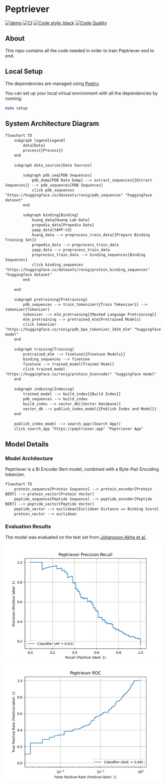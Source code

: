 # Peptriever

[![demo](https://img.shields.io/badge/Demo-https://peptriever.app-blue)](https://peptriever.app)
[![CI](https://github.com/RoniGurvich/Peptriever/actions/workflows/ci.yml/badge.svg)](https://github.com/RoniGurvich/Peptriever/actions/workflows/ci.yml)
[![Code style: black](https://img.shields.io/badge/code%20style-black-000000.svg)](https://github.com/psf/black)
[![Code Quality](https://app.codacy.com/project/badge/Grade/01779c8b1d3b4f8cb126db8a237c1750)](https://app.codacy.com/gh/RoniGurvich/Peptriever/dashboard)

## About

This repo contains all the code needed in order to train Peptriever end to end.

## Local Setup

The dependencies are managed using [Poetry](https://python-poetry.org/).

You can set up your local virtual environment with all the dependencies by running:

```bash
make setup
```

## System Architecture Diagram

```mermaid
flowchart TD
    subgraph legend[Legend]
        data[Data]
        process{{Process}}
    end

    subgraph data_sources[Data Sources]

        subgraph pdb_seq[PDB Sequences]
            pdb_dump[PDB Data Dump] --> extract_sequences{{Extract Sequences}} --> pdb_sequences[PDB Sequences]
            click pdb_sequences "https://huggingface.co/datasets/ronig/pdb_sequences" "huggingface dataset"
        end
        
        subgraph binding[Binding]
            huang_data[Huang Lab Data]
            propedia_data[Propedia Data]
            yapp_data[YAPP-Cd]
            huang_data --> preprocess_train_data{{Prepare Binding Training Set}}
            propedia_data --> preprocess_train_data
            yapp_data --> preprocess_train_data
            preprocess_train_data --> binding_sequences[Binding Sequences]
            click binding_sequences "https://huggingface.co/datasets/ronig/protein_binding_sequences" "huggingface dataset"
        end
        
    end

    subgraph pretraining[Pretraining]
        pdb_sequences --> train_tokenizer{{Train Tokenizer}} --> tokenizer[Tokenizer]
        tokenizer --> mlm_pretraining{{Masked Language Pretraining}}
        mlm_pretraining --> pretrained_mlm[Pretrained Models]
        click tokenizer "https://huggingface.co/ronig/pdb_bpe_tokenizer_1024_mlm" "huggingface model"
    end
    
    subgraph training[Training]
        pretrained_mlm --> finetune{{Finetune Models}}
        binding_sequences --> finetune
        finetune --> trained_model[Trained Model]
        click trained_model "https://huggingface.co/ronig/protein_biencoder" "huggingface model"
    end
    
    subgraph indexing[Indexing]
        trained_model --> build_index{{Build Index}}
        pdb_sequences --> build_index
        build_index --> vector_db[(Vector Database)]
        vector_db --> publish_index_model{{Publish Index and Model}}
    end

    publish_index_model --> search_app((Search App))
    click search_app "https://peptriever.app" "Peptriever App"

```

## Model Details

### Model Architecture

Peptriever is a Bi Encoder Bert model, combined with a Byte-Pair Encoding tokenizer.

```mermaid
flowchart TD
    protein_sequence[Protein Sequence] --> protein_encoder[Protein BERT] --> protein_vector[Protein Vector]
    peptide_sequence[Peptide Sequence] --> peptide_encoder[Peptide BERT] --> peptide_vector[Peptide Vector]
    peptide_vector --> euclidean[Euclidean Distance == Binding Score] 
    protein_vector --> euclidean

```

### Evaluation Results

The model was evaluated on the test set
from [Johansson-Akhe et al.](https://www.frontiersin.org/articles/10.3389/fbinf.2022.959160/full)

![Precision-Recall](./doc/img/test_pr.png)
![ROC](./doc/img/test_roc.png)
